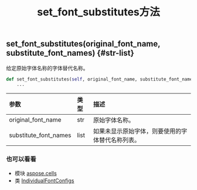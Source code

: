 ﻿---
title: set_font_substitutes方法
second_title: Aspose.Cells for Python via .NET API 参考文献
description:
type: docs
weight: 70
url: /zh/python-net/aspose.cells/individualfontconfigs/set_font_substitutes/
is_root: false
---
##  set_font_substitutes(original_font_name, substitute_font_names) {#str-list}
给定原始字体名称的字体替代名称。



```python
def set_font_substitutes(self, original_font_name, substitute_font_names):
    ...
```


|参数|类型|描述|
| :- | :- | :- |
| original_font_name | str |原始字体名称。|
| substitute_font_names | list |如果未显示原始字体，则要使用的字体替代名称列表。|



### 也可以看看
* 模块 [aspose.cells](../../)
* 类 [IndividualFontConfigs](/cells/zh/python-net/aspose.cells/individualfontconfigs)
